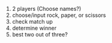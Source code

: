 1. 2 players (Choose names?)
2. choose/input rock, paper, or scissors
3. check match up
4. determine winner
5. best two out of three?